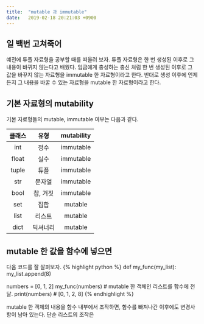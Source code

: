 ```yaml
---
title:  "mutable 과 immutable"
date:   2019-02-18 20:21:03 +0900
---
```



## 일 백번 고쳐죽어
예전에 튜플 자료형을 공부할 때를 떠올려 보자. 튜플 자료형은 한 번 생성된 이후로
그 내용이 바뀌지 않는다고 배웠다. 임금에게 충성하는 충신 처럼
한 번 생성된 이후로 그 값을 바꾸지 않는 자료형을 immutable 한 자료형이라고 한다.
반대로 생성 이후에 언제든지 그 내용을 바꿀 수 있는 자료형을 mutable 한 자료형이라고 한다.


## 기본 자료형의 mutability

기본 자료형들의 mutable, immutable 여부는 다음과 같다.

| 클래스 | 유형 | mutability |
|:-------------:|:-------------:|:-----:|
| int | 정수 | immutable |
| float | 실수 | immutable |
| tuple | 튜플 | immutable |
| str | 문자열 | immutable |
| bool | 참, 거짓 | immutable |
| set | 집합 | mutable |
| list | 리스트 | mutable |
| dict | 딕셔너리 | mutable |




## mutable 한 값을 함수에 넣으면
다음 코드를 잘 살펴보자.
{% highlight python %}
def my_func(my_list):
    my_list.append(8)

numbers = [0, 1, 2] 
my_func(numbers) # mutable 한 객체인 리스트를 함수에 전달.
print(numbers) # [0, 1, 2, 8]
{% endhighlight %}

mutable 한 객체의 내용을 함수 내부에서 조작하면, 함수를 빠져나간 이후에도 변경사항이 남아 있는다.
단순 리스트의 조작은  

  
  







